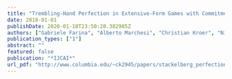```yaml
---
title: "Trembling-Hand Perfection in Extensive-Form Games with Commitment"
date: 2018-01-01
publishDate: 2020-01-18T23:50:20.382985Z
authors: ["Gabriele Farina", "Alberto Marchesi", "Christian Kroer", "Nicola Gatti", "Tuomas Sandholm"]
publication_types: ["1"]
abstract: ""
featured: false
publication: "*IJCAI*"
url_pdf: "http://www.columbia.edu/~ck2945/papers/stackelberg_perfection_ijcai18.pdf"
---
```


